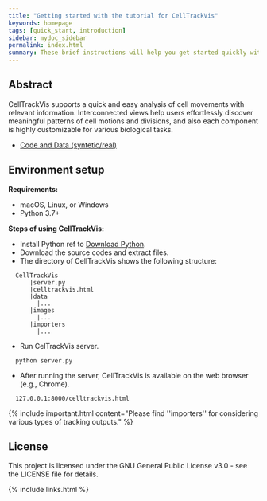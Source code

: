 ```yaml
---
title: "Getting started with the tutorial for CellTrackVis"
keywords: homepage
tags: [quick_start, introduction]
sidebar: mydoc_sidebar
permalink: index.html
summary: These brief instructions will help you get started quickly with CellTrackVis.
---
```


## Abstract

CellTrackVis supports a quick and easy analysis of cell movements with relevant information.
Interconnected views help users effortlessly discover meaningful patterns of cell motions and divisions, and also each component is highly customizable for various biological tasks.

- [Code and Data (syntetic/real)](http://github.com/scbeom/celltrackvis/)

## Environment setup

**Requirements:**
- macOS, Linux, or Windows
- Python 3.7+

**Steps of using CellTrackVis:**

- Install Python ref to [Download Python](https://www.python.org/downloads/).
- Download the source codes and extract files.
- The directory of CellTrackVis shows the following structure:
```
  CellTrackVis
      |server.py
      |celltrackvis.html
      |data
        |...
      |images
        |...
      |importers
        |...
```

- Run CelTrackVis server.
```
  python server.py
```

- After running the server, CellTrackVis is available on the web browser (e.g., Chrome).
```
  127.0.0.1:8000/celltrackvis.html
```

{% include important.html content="Please find ''importers'' for considering various types of tracking outputs." %}

## License
This project is licensed under the GNU General Public License v3.0 - see the LICENSE file for details.

{% include links.html %}
